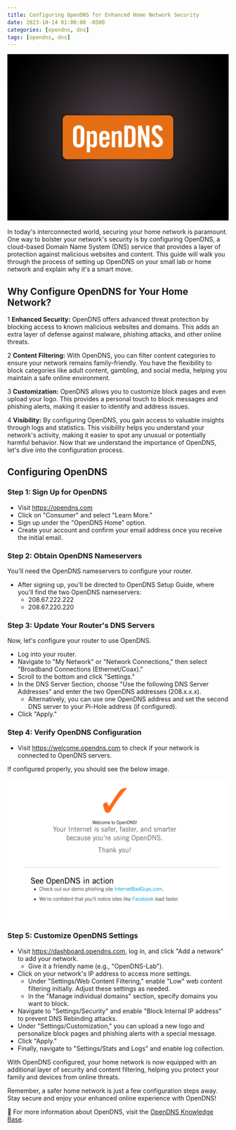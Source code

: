 ```yaml
---
title: Configuring OpenDNS for Enhanced Home Network Security
date: 2023-10-14 01:00:00 -0500
categories: [opendns, dns]
tags: [opendns, dns]
---
```


![Configuring OpenDNS for Enhanced Home Network Security](/assets/img/posts/2023/opendns_configuration/opendns_configuration.png)


In today's interconnected world, securing your home network is paramount. One way to bolster your network's security is by configuring OpenDNS, a cloud-based Domain Name System (DNS) service that provides a layer of protection against malicious websites and content. This guide will walk you through the process of setting up OpenDNS on your small lab or home network and explain why it's a smart move.


## Why Configure OpenDNS for Your Home Network?

1 **Enhanced Security:** OpenDNS offers advanced threat protection by blocking access to known malicious websites and domains. This adds an extra layer of defense against malware, phishing attacks, and other online threats.

2 **Content Filtering:** With OpenDNS, you can filter content categories to ensure your network remains family-friendly. You have the flexibility to block categories like adult content, gambling, and social media, helping you maintain a safe online environment.

3 **Customization:** OpenDNS allows you to customize block pages and even upload your logo. This provides a personal touch to block messages and phishing alerts, making it easier to identify and address issues.

4 **Visibility:** By configuring OpenDNS, you gain access to valuable insights through logs and statistics. This visibility helps you understand your network's activity, making it easier to spot any unusual or potentially harmful behavior.
Now that we understand the importance of OpenDNS, let's dive into the configuration process.


## Configuring OpenDNS

### Step 1: Sign Up for OpenDNS

- Visit <https://opendns.com> 
- Click on "Consumer" and select "Learn More."
- Sign up under the "OpenDNS Home" option.
- Create your account and confirm your email address once you receive the initial email.

### Step 2: Obtain OpenDNS Nameservers

You'll need the OpenDNS nameservers to configure your router.

- After signing up, you'll be directed to OpenDNS Setup Guide, where you'll find the two OpenDNS nameservers:
    - 208.67.222.222
    - 208.67.220.220

### Step 3: Update Your Router's DNS Servers

Now, let's configure your router to use OpenDNS.

- Log into your router.
- Navigate to "My Network" or "Network Connections," then select "Broadband Connections (Ethernet/Coax)."
- Scroll to the bottom and click "Settings."
- In the DNS Server Section, choose "Use the following DNS Server Addresses" and enter the two OpenDNS addresses (208.x.x.x).
    - Alternatively, you can use one OpenDNS address and set the second DNS server to your Pi-Hole address (if configured).
- Click "Apply."

### Step 4: Verify OpenDNS Configuration

- Visit <https://welcome.opendns.com> to check if your network is connected to OpenDNS servers.

If configured properly, you should see the below image.

![Configuring OpenDNS for Enhanced Home Network Security](/assets/img/posts/2023/opendns_configuration/opendns_configuration2.png)


### Step 5: Customize OpenDNS Settings

- Visit <https://dashboard.opendns.com>, log in, and click "Add a network" to add your network.
    - Give it a friendly name (e.g., "OpenDNS-Lab").
- Click on your network's IP address to access more settings.
    - Under "Settings/Web Content Filtering," enable "Low" web content filtering initially. Adjust these settings as needed.
    - In the "Manage individual domains" section, specify domains you want to block.
- Navigate to "Settings/Security" and enable "Block Internal IP address" to prevent DNS Rebinding attacks.
- Under "Settings/Customization," you can upload a new logo and personalize block pages and phishing alerts with a special message.
- Click "Apply."
- Finally, navigate to "Settings/Stats and Logs" and enable log collection.

With OpenDNS configured, your home network is now equipped with an additional layer of security and content filtering, helping you protect your family and devices from online threats.

Remember, a safer home network is just a few configuration steps away. Stay secure and enjoy your enhanced online experience with OpenDNS!


📝 For more information about OpenDNS, visit the [OpenDNS Knowledge Base](https://support.opendns.com/hc/en-us/categories/204012807-OpenDNS-Knowledge-Base).












